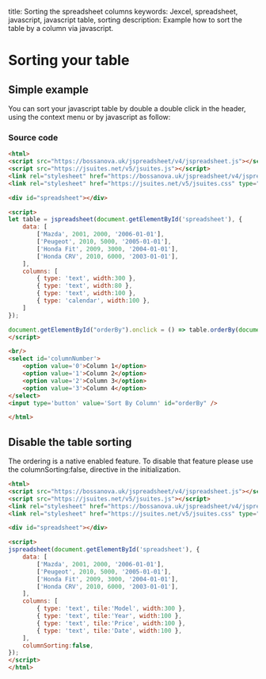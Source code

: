 title: Sorting the spreadsheet columns
keywords: Jexcel, spreadsheet, javascript, javascript table, sorting
description: Example how to sort the table by a column via javascript.

# Sorting your table

## Simple example

You can sort your javascript table by double a double click in the header, using the context menu or by javascript as follow:

### Source code

```html
<html>
<script src="https://bossanova.uk/jspreadsheet/v4/jspreadsheet.js"></script>
<script src="https://jsuites.net/v5/jsuites.js"></script>
<link rel="stylesheet" href="https://bossanova.uk/jspreadsheet/v4/jspreadsheet.css" type="text/css" />
<link rel="stylesheet" href="https://jsuites.net/v5/jsuites.css" type="text/css" />

<div id="spreadsheet"></div>

<script>
let table = jspreadsheet(document.getElementById('spreadsheet'), {
    data: [
        ['Mazda', 2001, 2000, '2006-01-01'],
        ['Peugeot', 2010, 5000, '2005-01-01'],
        ['Honda Fit', 2009, 3000, '2004-01-01'],
        ['Honda CRV', 2010, 6000, '2003-01-01'],
    ],
    columns: [
        { type: 'text', width:300 },
        { type: 'text', width:80 },
        { type: 'text', width:100 },
        { type: 'calendar', width:100 },
    ]
});

document.getElementById("orderBy").onclick = () => table.orderBy(document.getElementById('columnNumber').value);
</script>

<br/>
<select id='columnNumber'>
    <option value='0'>Column 1</option>
    <option value='1'>Column 2</option>
    <option value='2'>Column 3</option>
    <option value='3'>Column 4</option>
</select>
<input type='button' value='Sort By Column' id="orderBy" />

</html>
```  

## Disable the table sorting

The ordering is a native enabled feature. To disable that feature please use the columnSorting:false, directive in the initialization.

```html
<html>
<script src="https://bossanova.uk/jspreadsheet/v4/jspreadsheet.js"></script>
<script src="https://jsuites.net/v5/jsuites.js"></script>
<link rel="stylesheet" href="https://bossanova.uk/jspreadsheet/v4/jspreadsheet.css" type="text/css" />
<link rel="stylesheet" href="https://jsuites.net/v5/jsuites.css" type="text/css" />

<div id="spreadsheet"></div>

<script>
jspreadsheet(document.getElementById('spreadsheet'), {
    data: [
        ['Mazda', 2001, 2000, '2006-01-01'],
        ['Peugeot', 2010, 5000, '2005-01-01'],
        ['Honda Fit', 2009, 3000, '2004-01-01'],
        ['Honda CRV', 2010, 6000, '2003-01-01'],
    ],
    columns: [
        { type: 'text', tile:'Model', width:300 },
        { type: 'text', tile:'Year', width:100 },
        { type: 'text', tile:'Price', width:100 },
        { type: 'text', tile:'Date', width:100 },
    ],
    columnSorting:false,
});
</script>
</html>
```

